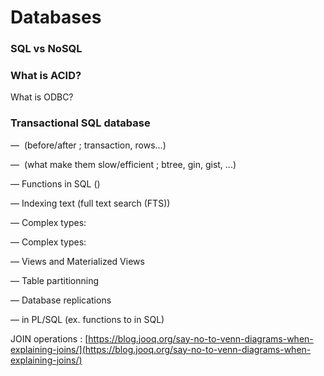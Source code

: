 # Databases

### SQL vs NoSQL

### What is ACID?

What is ODBC?

### Transactional SQL database

—  (before/after ; transaction, rows...)

—  (what make them slow/efficient ; btree, gin, gist, ...)

— Functions in SQL ()

— Indexing text (full text search (FTS))

— Complex types:

— Complex types:

— Views and Materialized Views

— Table partitionning

— Database replications

— in PL/SQL (ex. functions to in SQL)

JOIN operations : [https://blog.jooq.org/say-no-to-venn-diagrams-when-explaining-joins/](https://blog.jooq.org/say-no-to-venn-diagrams-when-explaining-joins/)